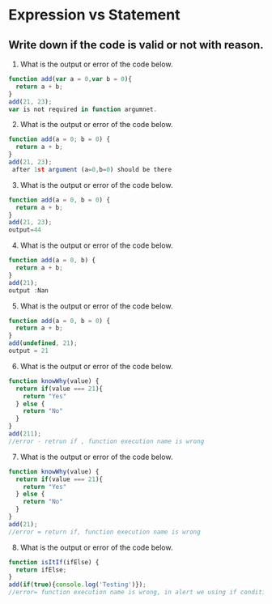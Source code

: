 # Expression vs Statement

## Write down if the code is valid or not with reason.

1. What is the output or error of the code below.

```js
function add(var a = 0,var b = 0){
  return a + b;
}
add(21, 23);
var is not required in function argumnet.
```

2. What is the output or error of the code below.

```js
function add(a = 0; b = 0) {
  return a + b;
}
add(21, 23);
 after 1st argument (a=0,b=0) should be there
```

3. What is the output or error of the code below.

```js
function add(a = 0, b = 0) {
  return a + b;
}
add(21, 23);
output=44
```

4. What is the output or error of the code below.

```js
function add(a = 0, b) {
  return a + b;
}
add(21);
output :Nan
```

5. What is the output or error of the code below.

```js
function add(a = 0, b = 0) {
  return a + b;
}
add(undefined, 21);
output = 21
```

6. What is the output or error of the code below.

```js
function knowWhy(value) {
  return if(value === 21){
    return "Yes"
  } else {
    return "No"
  }
}
add(211);
//error - retrun if , function execution name is wrong
```

7. What is the output or error of the code below.

```js
function knowWhy(value) {
  return if(value === 21){
    return "Yes"
  } else {
    return "No"
  }
}
add(21);
//error = return if, function execution name is wrong
```

8. What is the output or error of the code below.

```js
function isItIf(ifElse) {
  return ifElse;
}
add(if(true){console.log('Testing')});
//error= function execution name is wrong, in alert we using if condition
```
